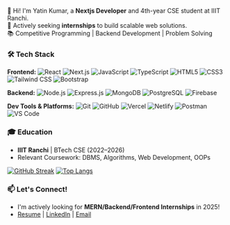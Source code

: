 👋 Hi! I'm Yatin Kumar, a **Nextjs Developer** and 4th-year CSE student at IIIT Ranchi.  
🚀 Actively seeking **internships** to build scalable web solutions.  
📚 Competitive Programming | Backend Development | Problem Solving

### 🛠️ Tech Stack

**Frontend:**
![React](https://img.shields.io/badge/React-%2320232a.svg?style=flat&logo=react&logoColor=%2361DAFB)
![Next.js](https://img.shields.io/badge/Next.js-black?style=flat&logo=next.js&logoColor=white)
![JavaScript](https://img.shields.io/badge/JavaScript-%23323330.svg?style=flat&logo=javascript&logoColor=%23F7DF1E)
![TypeScript](https://img.shields.io/badge/TypeScript-%23007acc.svg?style=flat&logo=typescript&logoColor=white)
![HTML5](https://img.shields.io/badge/HTML5-%23e34f26.svg?style=flat&logo=html5&logoColor=white)
![CSS3](https://img.shields.io/badge/CSS3-%231572b6.svg?style=flat&logo=css3&logoColor=white)
![Tailwind CSS](https://img.shields.io/badge/Tailwind_CSS-%2338B2AC.svg?style=flat&logo=tailwind-css&logoColor=white)
![Bootstrap](https://img.shields.io/badge/Bootstrap-%237952b3.svg?style=flat&logo=bootstrap&logoColor=white)

**Backend:**
![Node.js](https://img.shields.io/badge/Node.js-6DA55F?style=flat&logo=node.js&logoColor=white)
![Express.js](https://img.shields.io/badge/Express.js-%23404d59.svg?style=flat)
![MongoDB](https://img.shields.io/badge/MongoDB-%234ea94b.svg?style=flat&logo=mongodb&logoColor=white)
![PostgreSQL](https://img.shields.io/badge/PostgreSQL-%23336791.svg?style=flat&logo=postgresql&logoColor=white)
![Firebase](https://img.shields.io/badge/Firebase-%23039BE5.svg?style=flat&logo=firebase)

**Dev Tools & Platforms:**
![Git](https://img.shields.io/badge/Git-%23F05033.svg?style=flat&logo=git&logoColor=white)
![GitHub](https://img.shields.io/badge/GitHub-%23121011.svg?style=flat&logo=github&logoColor=white)
![Vercel](https://img.shields.io/badge/Vercel-%23000000.svg?style=flat&logo=vercel&logoColor=white)
![Netlify](https://img.shields.io/badge/Netlify-%2300C7B7.svg?style=flat&logo=netlify&logoColor=white)
![Postman](https://img.shields.io/badge/Postman-%23FF6C37.svg?style=flat&logo=postman&logoColor=white)
![VS Code](https://img.shields.io/badge/VS_Code-%23007ACC.svg?style=flat&logo=visual-studio-code&logoColor=white)



### 🎓 Education
- **IIIT Ranchi** | BTech CSE (2022–2026)  
- Relevant Coursework: DBMS, Algorithms, Web Development, OOPs

[![GitHub Streak](https://streak-stats.demolab.com/?user=titanslayer2746&theme=dark)](https://git.io/streak-stats) [![Top Langs](https://github-readme-stats.vercel.app/api/top-langs/?username=titanslayer2746&layout=compact&theme=vision-friendly-dark)](https://github.com/anuraghazra/github-readme-stats)


### 📫 Let's Connect!
- I'm actively looking for **MERN/Backend/Frontend Internships** in 2025!  
- [Resume](https://drive.google.com/file/d/1_c8IYClywkCU3v0uGu4_ckE2iHYL5wBa/view?usp=sharing) | [LinkedIn](https://www.linkedin.com/in/yatin-kumar-9a551b256/) | [Email](mailto:kumaryatin449@gmail.com)
